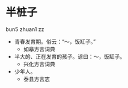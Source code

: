 





# 半桩子
bun5 zhuan1 zz
+ 青春发育期。俗云：“～，饭缸子。”
  * 如皋方言词典
+ 半大的、正在发育的孩子。谚曰：～，饭缸子。
  * 兴化方言词典
+ 少年人。
  * 泰县方言志
